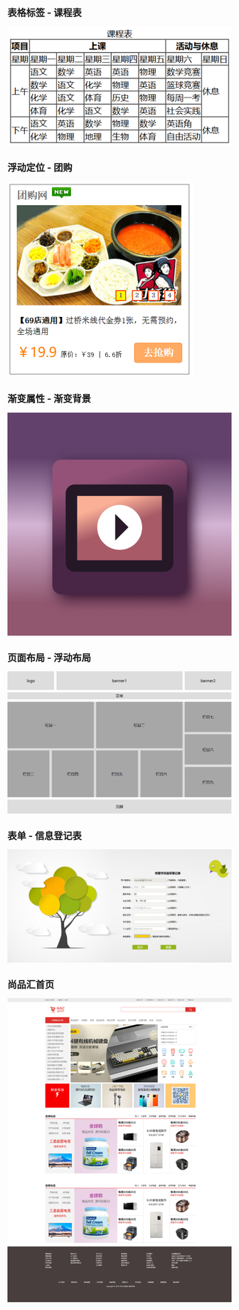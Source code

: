 ## 表格标签 - 课程表

<img src="./image/course.png" alt="">

## 浮动定位 - 团购

<img src="./image/order.png" alt="">

## 渐变属性 - 渐变背景

<img src="./image/gradient.png" alt="">

## 页面布局 - 浮动布局

<img src="./image/float.png" alt="">

## 表单 - 信息登记表

<img src="./image/form.jpg" alt="">

## 尚品汇首页

<img src="./image/pinyougou.png" alt="">

## 